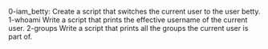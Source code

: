 0-iam_betty:	Create a script that switches the current user to the user betty.
1-whoami	Write a script that prints the effective username of the current user.
2-groups	Write a script that prints all the groups the current user is part of.
